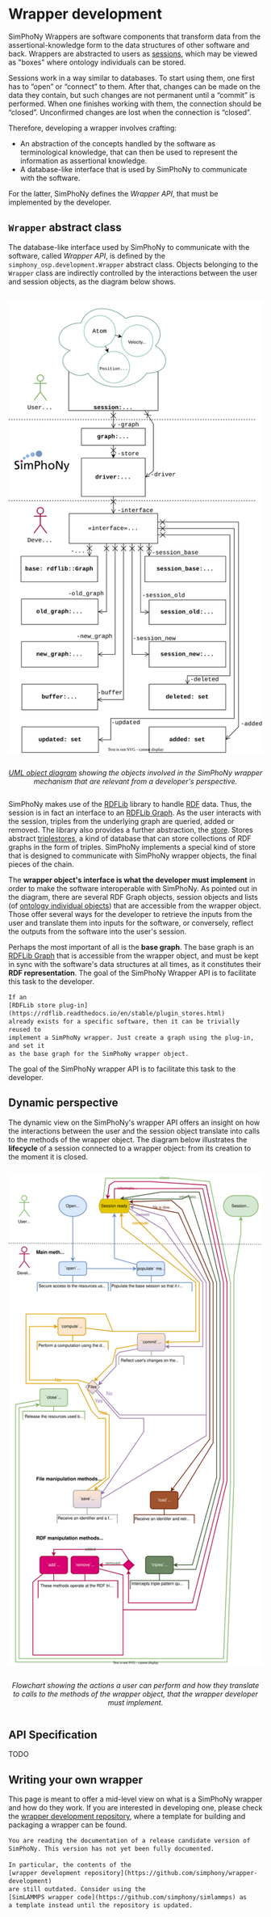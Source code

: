 # Wrapper development

SimPhoNy Wrappers are software components that transform data from the
assertional-knowledge form to the data structures of
other software and back. Wrappers are abstracted to users as
[sessions](../usage/sessions/introduction.ipynb), which may be viewed
as "boxes" where ontology individuals can be stored.

Sessions work in a way similar to databases. To start using them, one first
has to “open” or “connect” to them. After that, changes can be made on the
data they contain, but such changes are not permanent until a “commit” is
performed. When one finishes working with them, the connection should be
“closed”. Unconfirmed changes are lost when the connection is “closed”.

Therefore, developing a wrapper involves crafting:

- An abstraction of the concepts handled by the software as terminological
  knowledge, that can then be used to represent the information as assertional
  knowledge.
- A database-like interface that is used by SimPhoNy to communicate with the
  software.

For the latter, SimPhoNy defines the _Wrapper API_, that must be implemented by
the developer.

## `Wrapper` abstract class

The database-like interface used by SimPhoNy to communicate with the software,
called _Wrapper API_, is defined by the `simphony_osp.development.Wrapper`
abstract class. Objects belonging to the `Wrapper` class are indirectly
controlled by the interactions between the user and session objects, as the
diagram below shows.

<figure style="display: table; text-align:center; margin-left: auto; margin-right:auto">

![Connection between sessions and wrappers](../_static/object_diagram.svg)

<figcaption style="display: table-caption; caption-side: bottom; text-align:center">

_[UML object diagram](https://www.uml-diagrams.org/class-diagrams-overview.html#object-diagram)
showing the objects involved in the SimPhoNy wrapper mechanism that are
relevant from a developer's perspective._

</figcaption>

</figure>

SimPhoNy makes use of the [RDFLib](https://github.com/RDFLib/rdflib) library to
handle [RDF](https://www.w3.org/TR/rdf-concepts/) data. Thus, the session is in
fact an interface to an
[RDFLib Graph](https://rdflib.readthedocs.io/en/stable/intro_to_graphs.html).
As the user interacts with the session, triples from the underlying graph are
queried, added or removed.
The library also provides a further abstraction, the
[store](https://rdflib.readthedocs.io/en/stable/_modules/rdflib/store.html).
Stores abstract [triplestores](https://en.wikipedia.org/wiki/Triplestore), a
kind of database that can store collections of RDF graphs in the form of
triples. SimPhoNy implements a special kind of store that is designed to
communicate with SimPhoNy wrapper objects, the final pieces of the chain.

The **wrapper object's interface is what the developer must implement** in
order to make the software interoperable with SimPhoNy. As pointed out in the
diagram, there are several RDF Graph objects, session objects and lists (of
[ontology individual objects](../usage/assertional_knowledge.ipynb#Ontology-individual-objects))
that are accessible from the wrapper object. Those offer several ways for the
developer to retrieve the inputs from the user and translate them into inputs
for the software, or conversely, reflect the outputs from the software into the
user's session.

Perhaps the most important of all is the **base graph**. The base graph is an
[RDFLib Graph](https://rdflib.readthedocs.io/en/stable/intro_to_graphs.html)
that is accessible from the wrapper object, and must be kept in sync with the
software's data structures at all times, as it constitutes their
**RDF representation**. The goal of the SimPhoNy Wrapper API is to facilitate
this task to the developer.

```{note}
If an
[RDFLib store plug-in](https://rdflib.readthedocs.io/en/stable/plugin_stores.html)
already exists for a specific software, then it can be trivially reused to
implement a SimPhoNy wrapper. Just create a graph using the plug-in, and set it
as the base graph for the SimPhoNy wrapper object.
```

The goal of the SimPhoNy wrapper API is to facilitate this task to
the developer.

## Dynamic perspective

The dynamic view on the SimPhoNy's wrapper API offers an insight on how the
interactions between the user and the session object translate into calls to
the methods of the wrapper object. The diagram below illustrates the
**lifecycle** of a session connected to a wrapper object: from its creation
to the moment it is closed.

<figure style="display: table; text-align:center; margin-left: auto; margin-right:auto">

![Wrapper session lifecycle](../_static/wrapper_lifecycle.svg)

<figcaption style="display: table-caption; caption-side: bottom; text-align:center">

_Flowchart showing the actions a user can perform and how they translate
to calls to the methods of the wrapper object, that the wrapper developer must
implement._

</figcaption>

</figure>

## API Specification

TODO

## Writing your own wrapper

This page is meant to offer a mid-level view on what is a SimPhoNy wrapper
and how do they work. If you are interested in developing one, please check the
[wrapper development repository](https://github.com/simphony/wrapper-development),
where a template for building and packaging a wrapper can be found.

```{warning}
You are reading the documentation of a release candidate version of
SimPhoNy. This version has not yet been fully documented.

In particular, the contents of the
[wrapper development repository](https://github.com/simphony/wrapper-development)
are still outdated. Consider using the
[SimLAMMPS wrapper code](https://github.com/simphony/simlammps) as
a template instead until the repository is updated.
```
